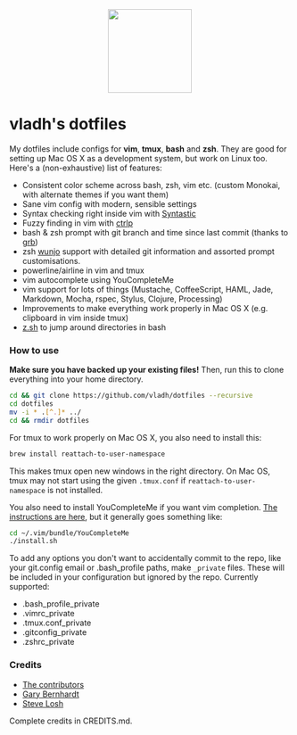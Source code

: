 <div align="center">
  <img src="http://vladh.net/images/projects/dotfiles.png" width="150" height="150">
</div>

# vladh's dotfiles

My dotfiles include configs for **vim**, **tmux**, **bash** and **zsh**. They are good for setting up Mac OS X as a development system, but work on Linux too. Here's a (non-exhaustive) list of features:

* Consistent color scheme across bash, zsh, vim etc. (custom Monokai, with alternate themes if you want them)
* Sane vim config with modern, sensible settings
* Syntax checking right inside vim with [Syntastic](https://github.com/scrooloose/syntastic)
* Fuzzy finding in vim with [ctrlp](https://github.com/kien/ctrlp.vim)
* bash & zsh prompt with git branch and time since last commit (thanks to [grb](https://github.com/garybernhardt))
* zsh [wunjo](http://www.wunjo.org/zsh-git/) support with detailed git information and assorted prompt customisations.
* powerline/airline in vim and tmux
* vim autocomplete using YouCompleteMe
* vim support for lots of things (Mustache, CoffeeScript, HAML, Jade, Markdown, Mocha, rspec, Stylus, Clojure, Processing)
* Improvements to make everything work properly in Mac OS X (e.g. clipboard in vim inside tmux)
* [z.sh](https://github.com/rupa/z) to jump around directories in bash

### How to use
**Make sure you have backed up your existing files!** Then, run this to clone everything into your home directory.

```bash
cd && git clone https://github.com/vladh/dotfiles --recursive
cd dotfiles
mv -i * .[^.]* ../
cd && rmdir dotfiles
```

For tmux to work properly on Mac OS X, you also need to install this:

```bash
brew install reattach-to-user-namespace
```

This makes tmux open new windows in the right directory. On Mac OS, tmux may not start using the given `.tmux.conf` if `reattach-to-user-namespace` is not installed.

You also need to install YouCompleteMe if you want vim completion. [The instructions are here](https://github.com/Valloric/YouCompleteMe), but it generally goes something like:

```bash
cd ~/.vim/bundle/YouCompleteMe
./install.sh
```

To add any options you don't want to accidentally commit to the repo, like your git.config email or .bash\_profile paths, make `_private` files. These will be included in your configuration but ignored by the repo. Currently supported:

* .bash_profile_private
* .vimrc_private
* .tmux.conf_private
* .gitconfig_private
* .zshrc_private

### Credits

* [The contributors](https://github.com/vladh/dotfiles/graphs/contributors)
* [Gary Bernhardt](https://github.com/garybernhardt)
* [Steve Losh](http://stevelosh.com/)

Complete credits in CREDITS.md.
